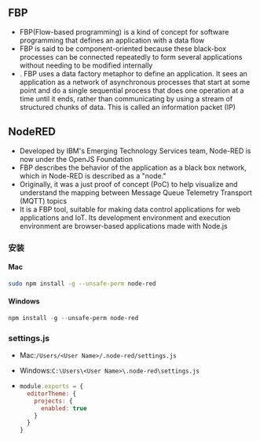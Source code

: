 ## FBP

* FBP(Flow-based programming) is a kind of concept for software programming that defines an application with a data flow
* FBP is said to be component-oriented because these black-box processes can be connected repeatedly to form several applications without needing to be modified internally
* . FBP uses a data factory metaphor to define an application. It sees an application as a network of asynchronous processes that start at some point and do a single sequential process that does one operation at a time until it ends, rather than communicating by using a stream of structured chunks of data. This is called an information packet (IP)

## NodeRED

* Developed by IBM's Emerging Technology Services team, Node-RED is now under the OpenJS Foundation
* FBP describes the behavior of the application as a black box network, which in Node-RED is described as a "node."
* Originally, it was a just proof of concept (PoC) to help visualize and understand the mapping between Message Queue Telemetry Transport (MQTT) topics
* It is a FBP tool, suitable for making data control applications for web applications and IoT. Its development environment and execution environment are browser-based applications made with Node.js

### 安装

#### Mac

```bash
sudo npm install -g --unsafe-perm node-red
```

#### Windows

```powershell
npm install -g --unsafe-perm node-red
```

### settings.js

* Mac:`/Users/<User Name>/.node-red/settings.js`

* Windows:`C:\Users\<User Name>\.node-red\settings.js`

* ```js
  module.exports = {
    editorTheme: {
      projects: {
        enabled: true
      }
    }
  }
  ```

  